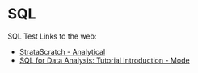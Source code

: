 # SQL
SQL Test
Links to the web:
 - [StrataScratch - Analytical](https://platform.stratascratch.com/)
 - [SQL for Data Analysis: Tutorial Introduction - Mode](https://mode.com/sql-tutorial/introduction-to-sql)

